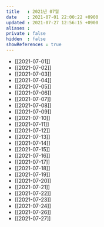 ```yaml
---
title   : 2021년 07월 
date    : 2021-07-01 22:00:22 +0900
updated : 2021-07-27 12:56:15 +0900
aliases : 
private : false
hidden  : false
showReferences : true
---
```

- [[2021-07-01]] 
- [[2021-07-02]]
- [[2021-07-03]]
- [[2021-07-04]]
- [[2021-07-05]] 
- [[2021-07-06]]
- [[2021-07-07]]
- [[2021-07-08]]
- [[2021-07-09]]
- [[2021-07-10]]
- [[2021-07-11]]
- [[2021-07-12]]
- [[2021-07-13]]
- [[2021-07-14]]
- [[2021-07-15]]
- [[2021-07-16]]
- [[2021-07-17]]
- [[2021-07-18]]
- [[2021-07-19]]
- [[2021-07-20]]
- [[2021-07-21]]
- [[2021-07-22]]
- [[2021-07-23]]
- [[2021-07-24]]
- [[2021-07-26]]
- [[2021-07-27]]
